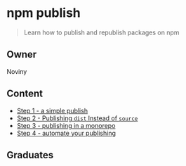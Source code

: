 # npm publish

 > Learn how to publish and republish packages on npm 

## Owner

Noviny

## Content

- [Step 1 - a simple publish](step1/)
- [Step 2 - Publishing `dist` Instead of `source`](step2/)
- [Step 3 - publishing in a monorepo](step3/)
- [Step 4 - automate your publishing](step4/)

## Graduates

